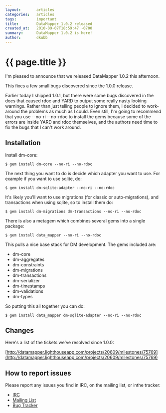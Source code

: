 ```yaml
---
layout:       articles
categories:   articles
tags:         important
title:        DataMapper 1.0.2 released
created_at:   2010-09-07T18:59:47 -0700
summary:      DataMapper 1.0.2 is here!
author:       dkubb
---
```


{{ page.title }}
================

I'm pleased to announce that we released DataMapper 1.0.2 this afternoon.

This fixes a few small bugs discovered since the 1.0.0 release.

Earlier today I shipped 1.0.1, but there were some bugs discovered in the docs that caused rdoc and YARD to output some really nasty looking warnings. Rather than just telling people to ignore them, I decided to work-around the problems as much as I could. Even still, I'm going to recommend that you use --no-ri --no-rdoc to install the gems because some of the errors are inside YARD and rdoc themselves, and the authors need time to fix the bugs that I can't work around.

Installation
------------

Install dm-core:

`$ gem install dm-core --no-ri --no-rdoc`

The next thing you want to do is decide which adapter you want to use. For example if you want to use sqlite, do:

`$ gem install dm-sqlite-adapter --no-ri --no-rdoc`

It's likely you'll want to use migrations (for classic or auto-migrations), and transactions when using sqlite, so to install them do:

`$ gem install dm-migrations dm-transactions --no-ri --no-rdoc`

There is also a metagem which combines several gems into a single package:

`$ gem install data_mapper --no-ri --no-rdoc`

This pulls a nice base stack for DM development. The gems included are:

* dm-core
* dm-aggregates
* dm-constraints
* dm-migrations
* dm-transactions
* dm-serializer
* dm-timestamps
* dm-validations
* dm-types

So putting this all together you can do:

`$ gem install data_mapper dm-sqlite-adapter --no-ri --no-rdoc`

Changes
-------

Here's a list of the tickets we've resolved since 1.0.0:

[http://datamapper.lighthouseapp.com/projects/20609/milestones/75769](http://datamapper.lighthouseapp.com/projects/20609/milestones/75769)

How to report issues
--------------------

Please report any issues you find in IRC, on the mailing list, or inthe tracker:

* [IRC](irc://irc.freenode.net/#datamapper)
* [Mailing List](http://groups.google.com/group/datamapper)
* [Bug Tracker](http://datamapper.lighthouseapp.com/projects/20609-datamapper)
